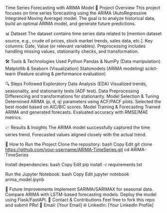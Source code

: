 Time Series Forecasting with ARIMA Model
📌 Project Overview
This project focuses on time series forecasting using the ARIMA (AutoRegressive Integrated Moving Average) model. The goal is to analyze historical data, build an optimal ARIMA model, and generate future predictions.


📊 Dataset
The dataset contains time series data related to [mention dataset source, e.g., crude oil prices, stock market trends, sales data, etc.].
Key columns: Date, Value (or relevant variables).
Preprocessing includes handling missing values, stationarity checks, and transformation.


🛠 Tools & Technologies Used
Python
Pandas & NumPy (Data manipulation)
Matplotlib & Seaborn (Visualization)
Statsmodels (ARIMA modeling)
scikit-learn (Feature scaling & performance evaluation)


🔍 Steps Followed
Exploratory Data Analysis (EDA)
Visualized trends, seasonality, and stationarity tests (ADF test).
Data Preprocessing
Differencing and transformations for stationarity.
Model Selection & Tuning
Determined ARIMA (p, d, q) parameters using ACF/PACF plots.
Selected the best model based on AIC/BIC scores.
Model Training & Forecasting
Trained ARIMA and generated forecasts.
Evaluated accuracy with RMSE/MAE metrics.

📈 Results & Insights
The ARIMA model successfully captured the time series trend.
Forecasted values aligned closely with the actual trend.

🚀 How to Run the Project
Clone the repository:
bash
Copy
Edit
git clone https://github.com/your-username/ARIMA-TimeSeries.git
cd ARIMA-TimeSeries


Install dependencies:
bash
Copy
Edit
pip install -r requirements.txt


Run the Jupyter Notebook:
bash
Copy
Edit
jupyter notebook arima_model.ipynb


📌 Future Improvements
Implement SARIMA/SARIMAX for seasonal data.
Compare ARIMA with LSTM-based forecasting models.
Deploy the model using Flask/FastAPI.
📩 Contact & Contributions
Feel free to fork this repo and submit PRs!
📧 Email: [Your Email]
🌐 LinkedIn: [Your LinkedIn Profile]
